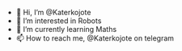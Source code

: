 - 👋 Hi, I’m @Katerkojote
- 👀 I’m interested in Robots
- 🌱 I’m currently learning Maths
- 📫 How to reach me, @Katerkojote on telegram

<!---
Katerkojote/Katerkojote is a ✨ special ✨ repository because its `README.md` (this file) appears on your GitHub profile.
You can click the Preview link to take a look at your changes.
--->
